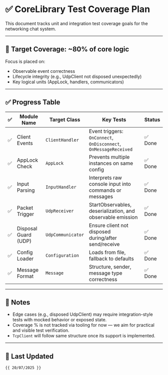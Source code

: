 ﻿# ✅ CoreLibrary Test Coverage Plan

This document tracks unit and integration test coverage goals for the networking chat system.

---

## 🎯 Target Coverage: ~80% of core logic

Focus is placed on:
- Observable event correctness
- Lifecycle integrity (e.g., UdpClient not disposed unexpectedly)
- Key logical units (AppLock, handlers, communicators)

---

## ✅ Progress Table

| ✅ | Module Name            | Target Class         | Key Tests                                                           | Status          |
|----|------------------------|----------------------|---------------------------------------------------------------------|-----------------|
| ✅ | Client Events          | `ClientHandler`      | Event triggers: `OnConnect`, `OnDisconnect`, `OnMessageReceived`    | ✅ Done         |
| ✅ | AppLock Check          | `AppLock`            | Prevents multiple instances on same config                          | ✅ Done         |
| ✅ | Input Parsing          | `InputHandler`       | Interprets raw console input into commands or messages              | ✅ Done         |
| ✅ | Packet Trigger         | `UdpReceiver`        | StartObservables, deserialization, and observable emission          | ✅ Done         |
| ✅ | Disposal Guard (UDP)   | `UdpCommunicator`    | Ensure client not disposed during/after send/receive                | ✅ Done         |
| ✅ | Config Loader          | `Configuration`      | Loads from file, fallback to defaults                               | ✅ Done         |
| ✅ | Message Format         | `Message`            | Structure, sender, message type correctness                         | ✅ Done         |

---

## 📘 Notes

- Edge cases (e.g., disposed UdpClient) may require integration-style tests with mocked behavior or exposed state.
- Coverage % is not tracked via tooling for now — we aim for practical and visible test verification.
- `TcpClient` will follow same structure once its support is implemented.

---

## 🔄 Last Updated
`{{ 20/07/2025 }}`
